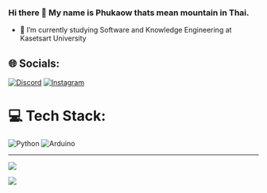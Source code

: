 ### Hi there 👋​ My name is Phukaow thats mean mountain in Thai. 

- 🌱 I’m currently studying Software and Knowledge Engineering at Kasetsart University

## 🌐 Socials:
[![Discord](https://img.shields.io/badge/Discord-%237289DA.svg?logo=discord&logoColor=white)](https://discord.gg/526616675294904320) [![Instagram](https://img.shields.io/badge/Instagram-%23E4405F.svg?logo=Instagram&logoColor=white)](https://instagram.com/phiranath18) 

# 💻 Tech Stack:
![Python](https://img.shields.io/badge/python-3670A0?style=for-the-badge&logo=python&logoColor=ffdd54) ![Arduino](https://img.shields.io/badge/-Arduino-00979D?style=for-the-badge&logo=Arduino&logoColor=white)

---
[![](https://visitcount.itsvg.in/api?id=PeanutPK&icon=0&color=0)](https://visitcount.itsvg.in)

![](https://github-readme-stats.vercel.app/api/top-langs/?username=PeanutPK&theme=dark&hide_border=false&include_all_commits=false&count_private=false&layout=compact)

<!-- Proudly created with GPRM ( https://gprm.itsvg.in ) -->
